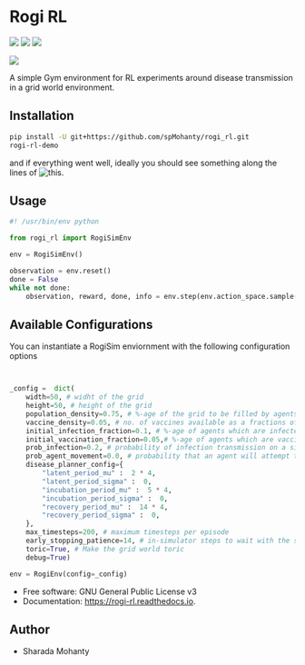 # Rogi RL


[![](https://img.shields.io/pypi/v/rogi_rl.svg)](https://pypi.python.org/pypi/rogi_rl)
[![](https://img.shields.io/travis/spMohanty/rogi_rl.svg)](https://travis-ci.com/spMohanty/rogi_rl)
[![](https://readthedocs.org/projects/rogi-rl/badge/?version=latest)](https://rogi-rl.readthedocs.io/en/latest/?badge=latest)

   
![](https://i.imgur.com/tvuQdcz.png)


A simple Gym environment for RL experiments around disease transmission in a grid world environment.

## Installation


``` bash
pip install -U git+https://github.com/spMohanty/rogi_rl.git
rogi-rl-demo
```

and if everything went well, ideally you should see something along the lines of ![this](https://i.imgur.com/AKAi0yQ.png).

## Usage

``` python
#! /usr/bin/env python

from rogi_rl import RogiSimEnv

env = RogiSimEnv()

observation = env.reset()
done = False
while not done:
    observation, reward, done, info = env.step(env.action_space.sample())
```

## Available Configurations

You can instantiate a RogiSim enviornment with the following configuration options 

``` python


_config =  dict(
    width=50, # widht of the grid
    height=50, # height of the grid
    population_density=0.75, # %-age of the grid to be filled by agents
    vaccine_density=0.05, # no. of vaccines available as a fractions of the population
    initial_infection_fraction=0.1, # %-age of agents which are infected in the beginning 
    initial_vaccination_fraction=0.05,# %-age of agents which are vaccinated in the beginning 
    prob_infection=0.2, # probability of infection transmission on a single contact
    prob_agent_movement=0.0, # probability that an agent will attempt to move an empty cell around it
    disease_planner_config={
        "latent_period_mu" :  2 * 4,
        "latent_period_sigma" :  0,
        "incubation_period_mu" :  5 * 4,
        "incubation_period_sigma" :  0,
        "recovery_period_mu" :  14 * 4,
        "recovery_period_sigma" :  0,
    },
    max_timesteps=200, # maximum timesteps per episode 
    early_stopping_patience=14, # in-simulator steps to wait with the same susceptible population fraction before concluding that the simulation has ended
    toric=True, # Make the grid world toric
    debug=True)

env = RogiEnv(config=_config)


```



* Free software: GNU General Public License v3
* Documentation: https://rogi-rl.readthedocs.io.


## Author
* Sharada Mohanty  
